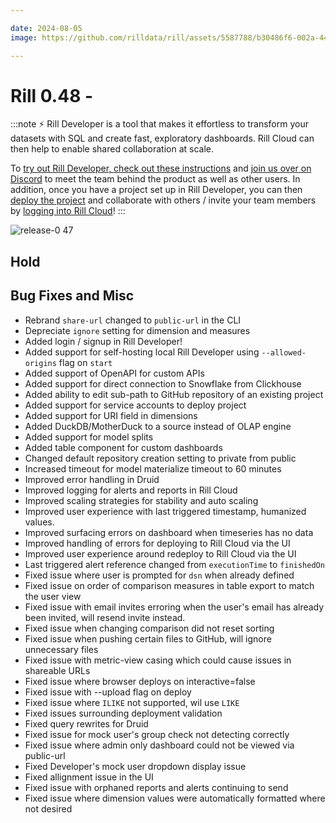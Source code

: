 ```yaml
---

date: 2024-08-05
image: https://github.com/rilldata/rill/assets/5587788/b30486f6-002a-445d-8a1b-955b6ec0066d

---
```


# Rill 0.48 - 

:::note
⚡ Rill Developer is a tool that makes it effortless to transform your datasets with SQL and create fast, exploratory dashboards. Rill Cloud can then help to enable shared collaboration at scale.

To [try out Rill Developer, check out these instructions](/home/install) and [join us over on Discord](https://bit.ly/3bbcSl9) to meet the team behind the product as well as other users. In addition, once you have a project set up in Rill Developer, you can then [deploy the project](/deploy/existing-project) and collaborate with others / invite your team members by [logging into Rill Cloud](https://ui.rilldata.com)!
:::

![release-0 47](<https://storage.googleapis.com/prod-cdn.rilldata.com/docs/release-notes/release-notes-047.gif>)

## Hold



## Bug Fixes and Misc
- Rebrand `share-url` changed to `public-url` in the CLI 
- Depreciate `ignore` setting for dimension and measures
- Added login / signup in Rill Developer!
- Added support for self-hosting local Rill Developer using `--allowed-origins` flag on `start`
- Added support of OpenAPI for custom APIs
- Added support for direct connection to Snowflake from Clickhouse
- Added ability to edit sub-path to GitHub repository of an existing project
- Added support for service accounts to deploy project
- Added support for URI field in dimensions
- Added DuckDB/MotherDuck to a source instead of OLAP engine
- Added support for model splits
- Added table component for custom dashboards
- Changed default repository creation setting to private from public
- Increased timeout for model materialize timeout to 60 minutes
- Improved error handling in Druid
- Improved logging for alerts and reports in Rill Cloud
- Improved scaling strategies for stability and auto scaling
- Improved user experience with last triggered timestamp, humanized values.
- Improved surfacing errors on dashboard when timeseries has no data
- Improved handling of errors for deploying to Rill Cloud via the UI
- Improved user experience around redeploy to Rill Cloud via the UI
- Last triggered alert reference changed from `executionTime` to `finishedOn`
- Fixed issue where user is prompted for `dsn` when already defined
- Fixed issue on order of comparison measures in table export to match the user view
- Fixed issue with email invites erroring when the user's email has already been invited, will resend invite instead.
- Fixed issue when changing comparison did not reset sorting
- Fixed issue when pushing certain files to GitHub, will ignore unnecessary files
- Fixed issue with metric-view casing which could cause issues in shareable URLs
- Fixed issue where browser deploys on interactive=false
- Fixed issue with --upload flag on deploy
- Fixed issue where `ILIKE` not supported, wil use `LIKE`
- Fixed issues surrounding deployment validation
- Fixed query rewrites for Druid
- Fixed issue for mock user's group check not detecting correctly
- Fixed issue where admin only dashboard could not be viewed via public-url
- Fixed Developer's mock user dropdown display issue
- Fixed allignment issue in the UI
- Fixed issue with orphaned reports and alerts continuing to send
- Fixed issue where dimension values were automatically formatted where not desired